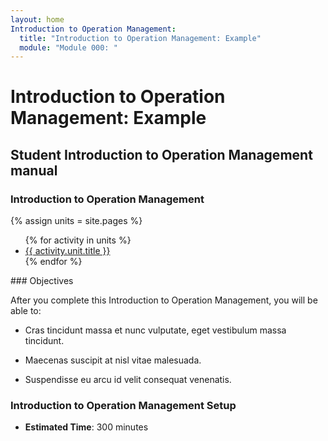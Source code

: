 ```yaml
---
layout: home
Introduction to Operation Management:
  title: "Introduction to Operation Management: Example"
  module: "Module 000: "
---
```


# Introduction to Operation Management: Example


## Student Introduction to Operation Management manual

### Introduction to Operation Management 

{% assign units = site.pages  %}
<ul class="list-group"> 
{% for activity in units   %}
<li class="list-group-item"><a href="{{ activity.permalink }}">{{ activity.unit.title }}</a></li>
{% endfor %}
</ul>
### Objectives

After you complete this Introduction to Operation Management, you will be able to:

- Cras tincidunt massa et nunc vulputate, eget vestibulum massa tincidunt.

- Maecenas suscipit at nisl vitae malesuada.

- Suspendisse eu arcu id velit consequat venenatis.

### Introduction to Operation Management Setup

- **Estimated Time**: 300 minutes

